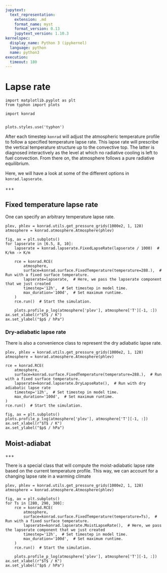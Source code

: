 ```yaml
---
jupytext:
  text_representation:
    extension: .md
    format_name: myst
    format_version: 0.13
    jupytext_version: 1.10.3
kernelspec:
  display_name: Python 3 (ipykernel)
  language: python
  name: python3
execution:
  timeout: 180
---
```


# Lapse rate

```{code-cell} ipython3
import matplotlib.pyplot as plt
from typhon import plots

import konrad


plots.styles.use('typhon')
```

After each timestep `konrad` will adjust the atmospheric temperature profile to
follow a specified temperature lapse rate.  This lapse rate will prescribe the
vertical temperature structure up to the convective top. The latter is
diagnosed interactively as the level at which no radiative cooling is left to
fuel convection. From there on, the atmosphere follows a pure radiative
equilibrium.

Here, we will have a look at some of the different options in `konrad.lapserate`.

+++

## Fixed temperature lapse rate

One can specify an arbitrary temperature lapse rate.

```{code-cell} ipython3
plev, phlev = konrad.utils.get_pressure_grids(1000e2, 1, 128)
atmosphere = konrad.atmosphere.Atmosphere(phlev)

fig, ax = plt.subplots()
for lapserate in [6.5, 8, 10]:
    lapserate = konrad.lapserate.FixedLapseRate(lapserate / 1000)  # K/km -> K/m

    rce = konrad.RCE(
        atmosphere,
        surface=konrad.surface.FixedTemperature(temperature=288.),  # Run with a fixed surface temperature.
        lapserate=lapserate,  # Here, we pass the lapserate component that we just created
        timestep='12h',  # Set timestep in model time.
        max_duration='100d',  # Set maximum runtime.
    )
    rce.run()  # Start the simulation.

    plots.profile_p_log(atmosphere['plev'], atmosphere['T'][-1, :])
ax.set_xlabel(r"$T$ / K")
ax.set_ylabel("$p$ / hPa")
```

### Dry-adiabatic lapse rate
There is also a convenience class to represent the dry adiabatic lapse rate.

```{code-cell} ipython3
plev, phlev = konrad.utils.get_pressure_grids(1000e2, 1, 128)
atmosphere = konrad.atmosphere.Atmosphere(phlev)

rce = konrad.RCE(
    atmosphere,
    surface=konrad.surface.FixedTemperature(temperature=288.),  # Run with a fixed surface temperature.
    lapserate=konrad.lapserate.DryLapseRate(),  # Run with dry adiabatic lapse rate
    timestep='12h',  # Set timestep in model time.
    max_duration='100d',  # Set maximum runtime.
)
rce.run()  # Start the simulation.

fig, ax = plt.subplots()
plots.profile_p_log(atmosphere['plev'], atmosphere['T'][-1, :])
ax.set_xlabel(r"$T$ / K")
ax.set_ylabel("$p$ / hPa")
```

## Moist-adiabat

+++

There is a special class that will compute the moist-adiabatic lapse rate based on the current temperature profile.
This way, we can account for a changing lapse rate in a warming climate

```{code-cell} ipython3
plev, phlev = konrad.utils.get_pressure_grids(1000e2, 1, 128)
atmosphere = konrad.atmosphere.Atmosphere(phlev)

fig, ax = plt.subplots()
for Ts in [280, 290, 300]:
    rce = konrad.RCE(
        atmosphere,
        surface=konrad.surface.FixedTemperature(temperature=Ts),  # Run with a fixed surface temperature.
        lapserate=konrad.lapserate.MoistLapseRate(),  # Here, we pass the lapserate component that we just created
        timestep='12h',  # Set timestep in model time.
        max_duration='100d',  # Set maximum runtime.
    )
    rce.run()  # Start the simulation.

    plots.profile_p_log(atmosphere['plev'], atmosphere['T'][-1, :])
ax.set_xlabel(r"$T$ / K")
ax.set_ylabel("$p$ / hPa")
```

